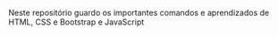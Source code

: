 Neste repositório guardo os importantes comandos e aprendizados de HTML, CSS e Bootstrap e JavaScript
